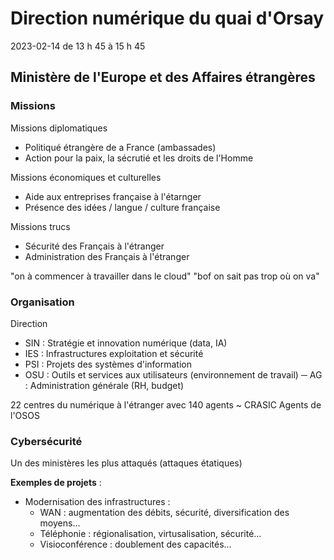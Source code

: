 # Direction numérique du quai d'Orsay
2023-02-14 de 13 h 45 à 15 h 45

## Ministère de l'Europe et des Affaires étrangères
### Missions
Missions diplomatiques
- Politiqué étrangère de a France (ambassades)
- Action pour la paix, la sécrutié et les droits de l'Homme

Missions économiques et culturelles
- Aide aux entreprises française à l'étarnger
- Présence des idées / langue / culture française

Missions trucs
- Sécurité des Français à l'étranger
- Administration des Français à l'étranger


"on à commencer à travailler dans le cloud" "bof on sait pas trop où on va"

### Organisation
Direction
- SIN : Stratégie et innovation numérique (data, IA) 
- IES : Infrastructures exploitation et sécurité
- PSI : Projets des systèmes d'information
- OSU : Outils et services aux utilisateurs (environnement de travail)
─ AG : Administration générale (RH, budget)

22 centres du numérique à l'étranger avec 140 agents
~ CRASIC
Agents de l'OSOS


### Cybersécurité
Un des ministères les plus attaqués (attaques étatiques)

**Exemples de projets** : 
- Modernisation des infrastructures :
    - WAN : augmentation des débits, sécurité, diversification des moyens...
    - Téléphonie : régionalisation, virtusalisation, sécurité...
    - Visioconférence : doublement des capacités...

